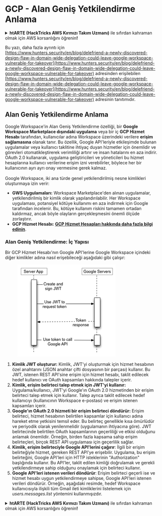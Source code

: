 # GCP - Alan Geniş Yetkilendirme Anlama

<details>

<summary><strong>htARTE (HackTricks AWS Kırmızı Takım Uzmanı)</strong> ile sıfırdan kahraman olmak için AWS korsanlığını öğrenin<strong>!</strong></summary>

HackTricks'i desteklemenin diğer yolları:

* Şirketinizi HackTricks'te **reklamını görmek** veya HackTricks'i **PDF olarak indirmek** için [**ABONELİK PLANLARI**](https://github.com/sponsors/carlospolop)'na göz atın!
* [**Resmi PEASS & HackTricks ürünlerini**](https://peass.creator-spring.com) edinin
* Özel [**NFT'lerden**](https://opensea.io/collection/the-peass-family) oluşan [**The PEASS Ailesi'ni**](https://opensea.io/collection/the-peass-family) keşfedin
* 💬 [**Discord grubuna**](https://discord.gg/hRep4RUj7f) veya [**telegram grubuna**](https://t.me/peass) katılın veya **Twitter** 🐦 [**@carlospolopm**](https://twitter.com/carlospolopm)'u takip edin.
* Hacking hilelerinizi [**HackTricks**](https://github.com/carlospolop/hacktricks) ve [**HackTricks Cloud**](https://github.com/carlospolop/hacktricks-cloud) github depolarına PR göndererek paylaşın.

</details>

Bu yazı, daha fazla ayrıntı için [https://www.hunters.security/en/blog/delefriend-a-newly-discovered-design-flaw-in-domain-wide-delegation-could-leave-google-workspace-vulnerable-for-takeover](https://www.hunters.security/en/blog/delefriend-a-newly-discovered-design-flaw-in-domain-wide-delegation-could-leave-google-workspace-vulnerable-for-takeover) adresinden erişilebilen [https://www.hunters.security/en/blog/delefriend-a-newly-discovered-design-flaw-in-domain-wide-delegation-could-leave-google-workspace-vulnerable-for-takeover](https://www.hunters.security/en/blog/delefriend-a-newly-discovered-design-flaw-in-domain-wide-delegation-could-leave-google-workspace-vulnerable-for-takeover) adresinin tanıtımıdır.

## **Alan Geniş Yetkilendirme Anlama**

Google Workspace'in Alan Geniş Yetkilendirme özelliği, bir **Google Workspace Marketplace dışındaki uygulama** veya bir iç **GCP Hizmet Hesabı** tarafından, kullanıcılar adına Workspace üzerindeki verilere **erişim sağlamasına** olanak tanır. Bu özellik, Google API'leriyle etkileşimde bulunan uygulamalar veya kullanıcı taklitine ihtiyaç duyan hizmetler için önemlidir ve görevleri otomatikleştirerek verimliliği artırır ve insan hatalarını en aza indirir. OAuth 2.0 kullanarak, uygulama geliştiricileri ve yöneticileri bu hizmet hesaplarına kullanıcı verilerine erişim izni verebilirler, böylece her bir kullanıcının ayrı ayrı onay vermesine gerek kalmaz.\
\
Google Workspace, iki ana türde genel yetkilendirilmiş nesne kimlikleri oluşturmaya izin verir:

* **GWS Uygulamaları:** Workspace Marketplace'den alınan uygulamalar, yetkilendirilmiş bir kimlik olarak yapılandırılabilir. Her Workspace uygulaması, potansiyel kötüye kullanımı en aza indirmek için Google tarafından incelenir. Bu, kötüye kullanım riskini tamamen ortadan kaldırmaz, ancak böyle olayların gerçekleşmesini önemli ölçüde zorlaştırır.
* **GCP Hizmet Hesabı:** [**GCP Hizmet Hesapları hakkında daha fazla bilgi edinin**](../gcp-basic-information.md#service-accounts).

### **Alan Geniş Yetkilendirme: İç Yapısı**

Bir GCP Hizmet Hesabı'nın Google API'lerine Google Workspace içindeki diğer kimlikler adına nasıl erişebileceği aşağıdaki gibi çalışır:

<figure><img src="../../../.gitbook/assets/image (11).png" alt=""><figcaption></figcaption></figure>

1. **Kimlik JWT oluşturur:** Kimlik, JWT'yi oluşturmak için hizmet hesabının özel anahtarını (JSON anahtar çifti dosyasının bir parçası) kullanır. Bu JWT, istenen REST API'sine erişim için hizmet hesabı, taklit edilecek hedef kullanıcı ve OAuth kapsamları hakkında talepler içerir.
2. **Kimlik, erişim belirteci talep etmek için JWT'yi kullanır:** Uygulama/kullanıcı, JWT'yi Google'ın OAuth 2.0 hizmetinden bir erişim belirteci talep etmek için kullanır. Talep ayrıca taklit edilecek hedef kullanıcıyı (kullanıcının Workspace e-postası) ve erişim istenen kapsamları içerir.
3. **Google'ın OAuth 2.0 hizmeti bir erişim belirteci döndürür:** Erişim belirteci, hizmet hesabının belirtilen kapsamlar için kullanıcı adına hareket etme yetkisini temsil eder. Bu belirteç genellikle kısa ömürlüdür ve periyodik olarak yenilenmelidir (uygulamanın ihtiyacına göre). JWT belirtecinde belirtilen OAuth kapsamlarının geçerliliği ve etkisi olduğunu anlamak önemlidir. Örneğin, birden fazla kapsama sahip erişim belirteçleri, birçok REST API uygulaması için geçerlilik sağlar.
4. **Kimlik, erişim belirteciyle Google API'lerini çağırır**: İlgili bir erişim belirteğiyle hizmet, gereken REST API'ye erişebilir. Uygulama, bu erişim belirteğini, Google API'leri için HTTP isteklerinin "Authorization" başlığında kullanır. Bu API'ler, taklit edilen kimliği doğrulamak ve gerekli yetkilendirmeye sahip olduğunu onaylamak için belirteci kullanır.
5. **Google API'leri istenen verileri döndürür**: Erişim belirteci geçerli ise ve hizmet hesabı uygun yetkilendirmeye sahipse, Google API'leri istenen verileri döndürür. Örneğin, aşağıdaki resimde, hedef Workspace kullanıcısıyla ilişkili tüm Gmail ileti kimliklerini listelemek için _users.messages.list_ yöntemini kullanmışızdır.

<details>

<summary><strong>htARTE (HackTricks AWS Kırmızı Takım Uzmanı)</strong> ile sıfırdan kahraman olmak için AWS korsanlığını öğrenin<strong>!</strong></summary>

HackTricks'i desteklemenin diğer yolları:

* Şirketinizi HackTricks'te **reklamını görmek** veya HackTricks'i **PDF olarak indirmek** için [**ABONELİK PLANLARI**](https://github.com/sponsors/carlospolop)'na göz atın!
* [**Resmi PEASS & HackTricks ürünlerini**](https://peass.creator-spring.com) edinin
* Özel [**NFT'lerden**](https://opensea.io/collection/the-peass-family) oluşan [**The PEASS Ailesi'ni**](https://opensea.io/collection/the-peass-family) keşfedin
* 💬 [**Discord grubuna**](https://discord.gg/hRep4RUj7f) veya [**telegram grubuna**](https://t.me/peass) katılın veya **Twitter** 🐦 [**@carlospolopm**](https://twitter.com/carlospolopm)'u takip edin.
* Hacking hilelerinizi [**HackTricks**](https://github.com/carlospolop/hacktricks) ve [**HackTricks Cloud**](https://github.com/carlospolop/hacktricks-cloud) github depolarına PR göndererek paylaşın.

</details>
